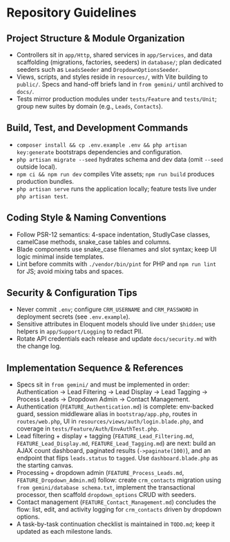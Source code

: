 # Repository Guidelines

## Project Structure & Module Organization
- Controllers sit in `app/Http`, shared services in `app/Services`, and data scaffolding (migrations, factories, seeders) in `database/`; plan dedicated seeders such as `LeadsSeeder` and `DropdownOptionsSeeder`.
- Views, scripts, and styles reside in `resources/`, with Vite building to `public/`. Specs and hand-off briefs land in `from gemini/` until archived to `docs/`.
- Tests mirror production modules under `tests/Feature` and `tests/Unit`; group new suites by domain (e.g., `Leads`, `Contacts`).

## Build, Test, and Development Commands
- `composer install && cp .env.example .env && php artisan key:generate` bootstraps dependencies and configuration.
- `php artisan migrate --seed` hydrates schema and dev data (omit `--seed` outside local).
- `npm ci && npm run dev` compiles Vite assets; `npm run build` produces production bundles.
- `php artisan serve` runs the application locally; feature tests live under `php artisan test`.

## Coding Style & Naming Conventions
- Follow PSR-12 semantics: 4-space indentation, StudlyCase classes, camelCase methods, snake_case tables and columns.
- Blade components use snake_case filenames and slot syntax; keep UI logic minimal inside templates.
- Lint before commits with `./vendor/bin/pint` for PHP and `npm run lint` for JS; avoid mixing tabs and spaces.

## Security & Configuration Tips
- Never commit `.env`; configure `CRM_USERNAME` and `CRM_PASSWORD` in deployment secrets (see `.env.example`).
- Sensitive attributes in Eloquent models should live under `$hidden`; use helpers in `app/Support/Logging` to redact PII.
- Rotate API credentials each release and update `docs/security.md` with the change log.

## Implementation Sequence & References
- Specs sit in `from gemini/` and must be implemented in order: Authentication → Lead Filtering → Lead Display → Lead Tagging → Process Leads → Dropdown Admin → Contact Management.
- Authentication (`FEATURE_Authentication.md`) is complete: env-backed guard, session middleware alias in `bootstrap/app.php`, routes in `routes/web.php`, UI in `resources/views/auth/login.blade.php`, and coverage in `tests/Feature/Auth/EnvAuthTest.php`.
- Lead filtering + display + tagging (`FEATURE_Lead_Filtering.md`, `FEATURE_Lead_Display.md`, `FEATURE_Lead_Tagging.md`) are next: build an AJAX count dashboard, paginated results (`->paginate(100)`), and an endpoint that flips `leads.status` to `tagged`. Use `dashboard.blade.php` as the starting canvas.
- Processing + dropdown admin (`FEATURE_Process_Leads.md`, `FEATURE_Dropdown_Admin.md`) follow: create `crm_contacts` migration using `from gemini/database schema.txt`, implement the transactional processor, then scaffold `dropdown_options` CRUD with seeders.
- Contact management (`FEATURE_Contact_Management.md`) concludes the flow: list, edit, and activity logging for `crm_contacts` driven by dropdown options.
- A task-by-task continuation checklist is maintained in `TODO.md`; keep it updated as each milestone lands.

